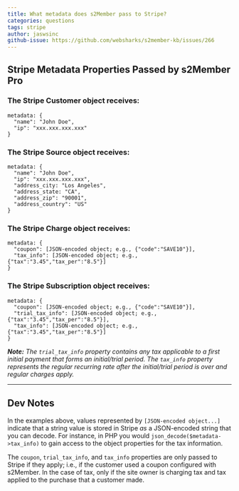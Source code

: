 ```yaml
---
title: What metadata does s2Member pass to Stripe?
categories: questions
tags: stripe
author: jaswsinc
github-issue: https://github.com/websharks/s2member-kb/issues/266
---
```


## Stripe Metadata Properties Passed by s2Member Pro

### The Stripe **Customer** object receives:

```
metadata: {
  "name": "John Doe",
  "ip": "xxx.xxx.xxx.xxx"
}
```

### The Stripe **Source** object receives:

```
metadata: {
  "name": "John Doe",
  "ip": "xxx.xxx.xxx.xxx",
  "address_city: "Los Angeles",
  "address_state: "CA",
  "address_zip": "90001",
  "address_country": "US"
}
```

### The Stripe **Charge** object receives:

```
metadata: {
  "coupon": [JSON-encoded object; e.g., {"code":"SAVE10"}],
  "tax_info": [JSON-encoded object; e.g., {"tax":"3.45","tax_per":"8.5"}]
}
```

### The Stripe **Subscription** object receives:

```
metadata: {
  "coupon": [JSON-encoded object; e.g., {"code":"SAVE10"}],
  "trial_tax_info": [JSON-encoded object; e.g., {"tax":"3.45","tax_per":"8.5"}],
  "tax_info": [JSON-encoded object; e.g., {"tax":"3.45","tax_per":"8.5"}]
}
```

_**Note:** The `trial_tax_info` property contains any tax applicable to a first initial payment that forms an initial/trial period. The `tax_info` property represents the regular recurring rate after the initial/trial period is over and regular charges apply._

---

## Dev Notes

In the examples above, values represented by `[JSON-encoded object...]` indicate that a string value is stored in Stripe _as_ a JSON-encoded string that you can decode. For instance, in PHP you would `json_decode($metadata->tax_info)` to gain access to the object properties for the tax information.

The `coupon`, `trial_tax_info`, and `tax_info` properties are only passed to Stripe if they apply; i.e., if the customer used a coupon configured with s2Member. In the case of tax, only if the site owner is charging tax and tax applied to the purchase that a customer made.